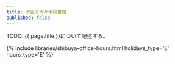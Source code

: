 ```yaml
---
title: 渋谷区代々木図書館
published: false
---
```


TODO: {{ page.title }}について記述する。

{% include libraries/shibuya-office-hours.html holidays_type='E' hours_type='E' %}
